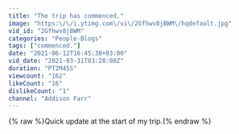 ```yaml
---
title: "The trip has commenced."
image: "https:\/\/i.ytimg.com\/vi\/2Gfhwv8jBWM\/hqdefault.jpg"
vid_id: "2Gfhwv8jBWM"
categories: "People-Blogs"
tags: ["commenced."]
date: "2021-06-12T16:45:38+03:00"
vid_date: "2021-03-31T03:28:00Z"
duration: "PT2M45S"
viewcount: "162"
likeCount: "16"
dislikeCount: "1"
channel: "Addison Farr"
---
```

{% raw %}Quick update at the start of my trip.{% endraw %}
